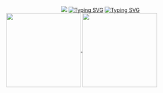 <link rel="preconnect" href="https://fonts.googleapis.com">
<link rel="preconnect" href="https://fonts.gstatic.com" crossorigin>
<link href="https://fonts.googleapis.com/css2?family=Bagel+Fat+One&family=Moirai+One&display=swap" rel="stylesheet">


<div align="center">
  <img src="https://capsule-render.vercel.app/api?type=venom&height=200&fontSize=50&color=0:5bc2e7,100:c3b8f2" />
  <a href="https://git.io/typing-svg">
    <img src="https://readme-typing-svg.demolab.com?font=Bagel+Fat+One&size=40&pause=1000&color=A95EF2&center=true&vCenter=true&random=false&width=500&lines=%EC%95%88%EB%85%95%ED%95%98%EC%84%B8%EC%9A%94+;Hi, There" alt="Typing SVG" /></a>
  <a href="https://git.io/typing-svg"><img src="https://readme-typing-svg.demolab.com?font=Bagel+Fat+One&size=40&pause=1000&color=798AE2&center=true&vCenter=true&random=false&width=500&height=80&lines=%EC%9D%B4%EB%A6%84%3A+%EC%84%B1+%EA%B2%BD+%EC%8B%9D;Name%3A+Kyungshik+Seong" alt="Typing SVG" /></a>
</div>


<a href="https://github.com/anuraghazra/github-readme-stats">
  <img height=200 align="center" src="https://github-readme-stats.vercel.app/api?username=Kyungshik" />
</a>
<a href="https://github.com/anuraghazra/convoychat">
  <img height=200 align="center" src="https://github-readme-stats.vercel.app/api/top-langs?username=Kyungshik&layout=compact&langs_count=8&card_width=320" />
</a>
